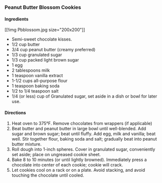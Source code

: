 ### Peanut Butter Blossom Cookies ###

#### Ingredients ####

[[!img Pbblossom.jpg size="200x200"]]

* Semi-sweet chocolate kisses.
* 1/2 cup butter
* 3/4 cup peanut butter (creamy preferred)
* 1/3 cup granulated sugar
* 1/3 cup packed light brown sugar
* 1 egg
* 2 tablespoons milk
* 1 teaspoon vanilla extract
* 1-1/2 cups all-purpose flour
* 1 teaspoon baking soda
* 1/2 to 1/4 teaspoon salt
* 1/4 (or less) cup of Granulated sugar, set aside in a dish or bowl for later use.

#### Directions ####

1. Heat oven to 375°F. Remove chocolates from wrappers (if applicable)
2. Beat butter and peanut butter in large bowl until well-blended. Add sugar and brown sugar; beat until fluffy. Add egg, milk and vanilla; beat well. Stir together flour, baking soda and salt; gradually beat into peanut butter mixture.
3. Roll dough into 1-inch spheres. Cover in granulated sugar, conveniently set aside; place on ungreased cookie sheet.
4. Bake 8 to 10 minutes (or until lightly browned). Immediately press a chocolate into center of each cookie; cookie will crack.
5. Let cookies cool on a rack or on a plate. Avoid stacking, and avoid touching the chocolate until cooled.
